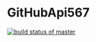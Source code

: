 # GitHubApi567
[![build status of master](https://travis-ci.org/Uthergogogo/GitHubApi567.svg?branch=HW05a_Mocking)](https://travis-ci.org/Uthergogogo/GitHubApi567)
